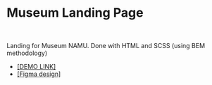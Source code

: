 <h1>Museum Landing Page</h1>
<br>
<p>
Landing for Museum NAMU. Done with HTML and SCSS (using BEM methodology)
</p>

  <ul>
  <li><a href="https://severusowl.github.io/Museum-Landing-Page/">[DEMO LINK]</a></li>
  <li><a href="https://www.figma.com/file/cRBCqE06cDrY3s4jX7h3iY/%D0%9D%D0%90%D0%9C%D0%A3-(Edit)?node-id=0%3A1">[Figma design]</a></li>
</ul>
